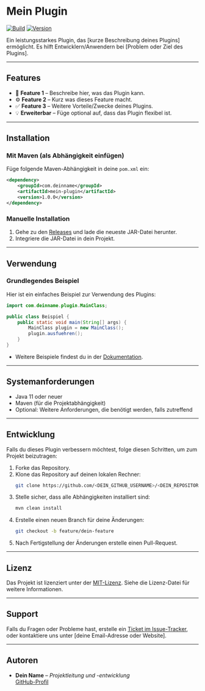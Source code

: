 # Mein Plugin

[![Build](https://github.com/<DEIN_GITHUB_USERNAME>/<DEIN_REPOSITORY>/actions/workflows/build.yml/badge.svg)](https://github.com/<DEIN_GITHUB_USERNAME>/<DEIN_REPOSITORY>/actions)
[![Version](https://img.shields.io/badge/version-1.0.0-blue)](https://github.com/<DEIN_GITHUB_USERNAME>/<DEIN_REPOSITORY>/releases)

Ein leistungsstarkes Plugin, das [kurze Beschreibung deines Plugins] ermöglicht. Es hilft Entwicklern/Anwendern bei [Problem oder Ziel des Plugins].

---

## Features

- 🚀 **Feature 1** – Beschreibe hier, was das Plugin kann.
- ⚙️ **Feature 2** – Kurz was dieses Feature macht.
- ✅ **Feature 3** – Weitere Vorteile/Zwecke deines Plugins.
- 💡 **Erweiterbar** – Füge optional auf, dass das Plugin flexibel ist.

---

## Installation

### Mit Maven (als Abhängigkeit einfügen)

Füge folgende Maven-Abhängigkeit in deine `pom.xml` ein:

```xml
<dependency>
    <groupId>com.deinname</groupId>
    <artifactId>mein-plugin</artifactId>
    <version>1.0.0</version>
</dependency>
```

### Manuelle Installation

1. Gehe zu den [Releases](https://github.com/<DEIN_GITHUB_USERNAME>/<DEIN_REPOSITORY>/releases) und lade die neueste JAR-Datei herunter.
2. Integriere die JAR-Datei in dein Projekt.

---

## Verwendung

### Grundlegendes Beispiel

Hier ist ein einfaches Beispiel zur Verwendung des Plugins:

```java
import com.deinname.plugin.MainClass;

public class Beispiel {
    public static void main(String[] args) {
        MainClass plugin = new MainClass();
        plugin.ausfuehren();
    }
}
```

- Weitere Beispiele findest du in der [Dokumentation](https://github.com/<DEIN_GITHUB_USERNAME>/<DEIN_REPOSITORY>/wiki).

---

## Systemanforderungen

- Java 11 oder neuer
- Maven (für die Projektabhängigkeit)
- Optional: Weitere Anforderungen, die benötigt werden, falls zutreffend

---

## Entwicklung

Falls du dieses Plugin verbessern möchtest, folge diesen Schritten, um zum Projekt beizutragen:

1. Forke das Repository.
2. Klone das Repository auf deinen lokalen Rechner:
   ```bash
   git clone https://github.com/<DEIN_GITHUB_USERNAME>/<DEIN_REPOSITORY>.git
   ```
3. Stelle sicher, dass alle Abhängigkeiten installiert sind:
   ```bash
   mvn clean install
   ```
4. Erstelle einen neuen Branch für deine Änderungen:
   ```bash
   git checkout -b feature/dein-feature
   ```
5. Nach Fertigstellung der Änderungen erstelle einen Pull-Request.

---

## Lizenz

Das Projekt ist lizenziert unter der [MIT-Lizenz](LICENSE.md). Siehe die Lizenz-Datei für weitere Informationen.

---

## Support

Falls du Fragen oder Probleme hast, erstelle ein [Ticket im Issue-Tracker](https://github.com/<DEIN_GITHUB_USERNAME>/<DEIN_REPOSITORY>/issues), oder kontaktiere uns unter [deine Email-Adresse oder Website].

---

## Autoren

- **Dein Name** – *Projektleitung und -entwicklung*  
  [GitHub-Profil](https://github.com/<DEIN_GITHUB_USERNAME>)